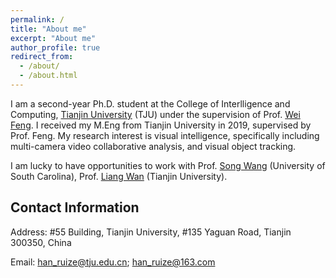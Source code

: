 ```yaml
---
permalink: /
title: "About me"
excerpt: "About me"
author_profile: true
redirect_from: 
  - /about/
  - /about.html
---
```



I am a second-year Ph.D. student at the College of Interlligence and Computing, [Tianjin University](http://www.tju.edu.cn/) (TJU) under the supervision of Prof. [Wei Feng](http://cic.tju.edu.cn/faculty/fengwei/index.html). I received my M.Eng from Tianjin University in 2019, supervised by Prof. Feng.
My research interest is visual intelligence, specifically including multi-camera video collaborative analysis, and visual object tracking.

I am lucky to have opportunities to work with Prof. [Song Wang](https://cse.sc.edu/~songwang/) (University of South Carolina), Prof. [Liang Wan](http://cic.tju.edu.cn/faculty/lwan/index.html) (Tianjin University). 

## Contact Information

Address: #55 Building, Tianjin University, #135 Yaguan Road, Tianjin 300350, China

Email: han_ruize@tju.edu.cn; han_ruize@163.com